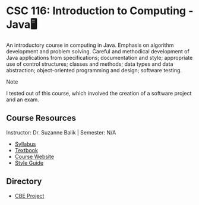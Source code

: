 # CSC 116: Introduction to Computing - Java🖥️
An introductory course in computing in Java. Emphasis on algorithm development and problem solving. Careful and methodical development of Java applications from specifications; documentation and style; appropriate use of control structures; classes and methods; data types and data abstraction; object-oriented programming and design; software testing.

>[!NOTE]
>I tested out of this course, which involved the creation of a software project and an exam.

## Course Resources
Instructor: Dr. Suzanne Balik | Semester: N/A
* [Syllabus](https://pages.github.ncsu.edu/engr-csc116-staff/CSC116-Materials/cbe/116_CSC_CBE_StudyGuide.pdf)
* [Textbook](https://www.buildingjavaprograms.com)
* [Course Website](https://www.csc.ncsu.edu/courses/outcomes.php?uniq_id=6500015)
* [Style Guide](https://pages.github.ncsu.edu/engr-csc116-staff/CSC116-Materials/course-resources/style-guidelines/#csc116216-java-style-guidelines)

## Directory
* [CBE Project](https://github.com/nick-Sutton/NCSU-CSC-Course-Archive/blob/main/Courses/CSC-116/CSC-116-CBE-Project/Project.md)
